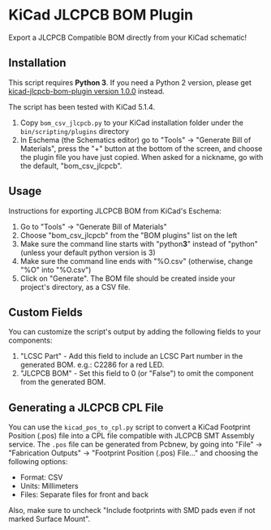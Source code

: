 # KiCad JLCPCB BOM Plugin

Export a JLCPCB Compatible BOM directly from your KiCad schematic!

## Installation

This script requires **Python 3**. If you need a Python 2 version, please get
[kicad-jlcpcb-bom-plugin version 1.0.0](https://github.com/wokwi/kicad-jlcpcb-bom-plugin/releases/tag/1.0.0) instead.

The script has been tested with KiCad 5.1.4.

1. Copy `bom_csv_jlcpcb.py` to your KiCad installation folder under the `bin/scripting/plugins` directory
2. In Eschema (the Schematics editor) go to "Tools" -> "Generate Bill of Materials", press the "+" button 
   at the bottom of the screen, and choose the plugin file you have just copied. When asked for a nickname,
   go with the default, "bom_csv_jlcpcb".

## Usage

Instructions for exporting JLCPCB BOM from KiCad's Eschema:

1. Go to "Tools" -> "Generate Bill of Materials"
2. Choose "bom_csv_jlcpcb" from the "BOM plugins" list on the left
3. Make sure the command line starts with "python**3**" instead of "python" (unless your default python version is 3)
4. Make sure the command line ends with "%O.csv" (otherwise, change "%O" into "%O.csv")
5. Click on "Generate". The BOM file should be created inside your project's directory, as a CSV file.

## Custom Fields

You can customize the script's output by adding the following fields to your components:

1. "LCSC Part" - Add this field to include an LCSC Part number in the generated BOM. e.g.: C2286 for a red LED.
2. "JLCPCB BOM" - Set this field to 0 (or "False") to omit the component from the generated BOM.

## Generating a JLCPCB CPL File

You can use the `kicad_pos_to_cpl.py` script to convert a KiCad Footprint Position (.pos) file into a CPL file
compatible with JLCPCB SMT Assembly service. The `.pos` file can be generated from Pcbnew, by going into 
"File" -> "Fabrication Outputs" -> "Footprint Position (.pos) File..." and choosing the following options:

* Format: CSV
* Units: Millimeters
* Files: Separate files for front and back

Also, make sure to uncheck "Include footprints with SMD pads even if not marked Surface Mount". 

